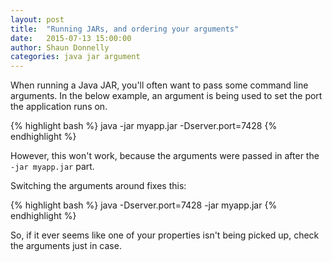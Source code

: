 ```yaml
---
layout: post
title:  "Running JARs, and ordering your arguments"
date:   2015-07-13 15:00:00
author: Shaun Donnelly
categories: java jar argument
---
```


When running a Java JAR, you'll often want to pass some command line arguments. In the below example, an argument
is being used to set the port the application runs on.

{% highlight bash %}
java -jar myapp.jar -Dserver.port=7428
{% endhighlight %}

However, this won't work, because the arguments were passed in after the `-jar myapp.jar` part.

Switching the arguments around fixes this:

{% highlight bash %}
java -Dserver.port=7428 -jar myapp.jar
{% endhighlight %}

So, if it ever seems like one of your properties isn't being picked up, check the arguments just in case.